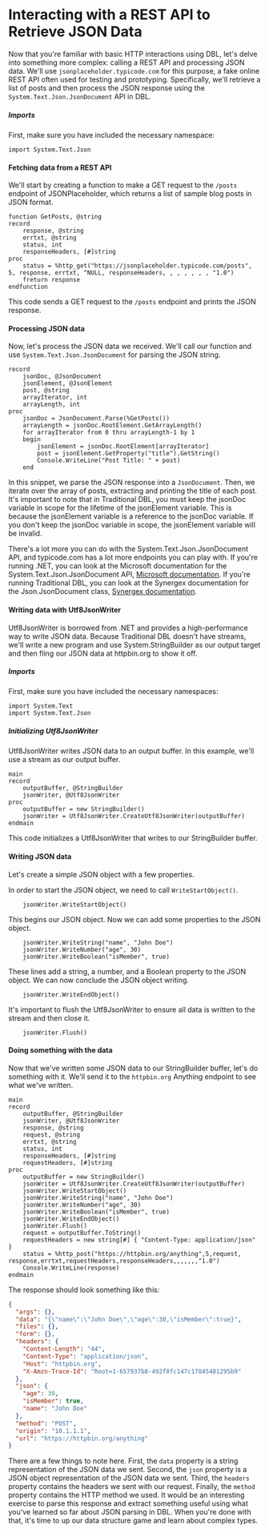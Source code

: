 # Interacting with a REST API to Retrieve JSON Data

Now that you're familiar with basic HTTP interactions using DBL, let's delve into something more complex: calling a REST API and processing JSON data. We'll use `jsonplaceholder.typicode.com` for this purpose, a fake online REST API often used for testing and prototyping. Specifically, we'll retrieve a list of posts and then process the JSON response using the `System.Text.Json.JsonDocument` API in DBL.

##### Imports
First, make sure you have included the necessary namespace:

```dbl
import System.Text.Json
```

#### Fetching data from a REST API

We'll start by creating a function to make a GET request to the `/posts` endpoint of JSONPlaceholder, which returns a list of sample blog posts in JSON format.

```dbl
function GetPosts, @string
record
    response, @string
    errtxt, @string
    status, int
    responseHeaders, [#]string
proc
    status = %http_get("https://jsonplaceholder.typicode.com/posts", 5, response, errtxt, ^NULL, responseHeaders, , , , , , , "1.0")
    freturn response
endfunction
```

This code sends a GET request to the `/posts` endpoint and prints the JSON response.

#### Processing JSON data

Now, let's process the JSON data we received. We'll call our function and use `System.Text.Json.JsonDocument` for parsing the JSON string.

```dbl
record
    jsonDoc, @JsonDocument
    jsonElement, @JsonElement
    post, @string
    arrayIterator, int
    arrayLength, int
proc
    jsonDoc = JsonDocument.Parse(%GetPosts())
    arrayLength = jsonDoc.RootElement.GetArrayLength()
    for arrayIterator from 0 thru arrayLength-1 by 1
    begin
        jsonElement = jsonDoc.RootElement[arrayIterator]
        post = jsonElement.GetProperty("title").GetString()
        Console.WriteLine("Post Title: " + post)
    end
```

In this snippet, we parse the JSON response into a `JsonDocument`. Then, we iterate over the array of posts, extracting and printing the title of each post. It's important to note that in Traditional DBL, you must keep the jsonDoc variable in scope for the lifetime of the jsonElement variable. This is because the jsonElement variable is a reference to the jsonDoc variable. If you don't keep the jsonDoc variable in scope, the jsonElement variable will be invalid.

There's a lot more you can do with the System.Text.Json.JsonDocument API<!--TODO: should this be class instead of API?-->, and typicode.com has a lot more endpoints you can play with. If you're running .NET, you can look at the Microsoft documentation for the System.Text.Json.JsonDocument API<!--TODO: class?-->, [Microsoft documentation](https://docs.microsoft.com/en-us/dotnet/api/system.text.json.jsondocument?view=net-5.0). If you're running Traditional DBL, you can look at the Synergex documentation for the Json.JsonDocument class, [Synergex documentation](https://www.synergex.com/docs/versions/v121/index.htm#lrm/lrmChap10JSONJSONDOCUMENT.htm).

#### Writing data with Utf8JsonWriter
Utf8JsonWriter is borrowed from .NET and provides a high-performance way to write JSON data. Because Traditional DBL doesn't have streams,<!--TODO: explain what streams are and why they are necessary--> we'll write a new program and use System.StringBuilder as our output target and then fling our JSON data at httpbin.org to show it off.

##### Imports
First, make sure you have included the necessary namespaces:

```dbl
import System.Text
import System.Text.Json
```

##### Initializing Utf8JsonWriter

Utf8JsonWriter writes JSON data to an output buffer. In this example, we'll use a stream as our output buffer.

```dbl
main
record
    outputBuffer, @StringBuilder
    jsonWriter, @Utf8JsonWriter
proc
    outputBuffer = new StringBuilder()
    jsonWriter = Utf8JsonWriter.CreateUtf8JsonWriter(outputBuffer)
endmain
```

This code initializes a Utf8JsonWriter that writes to our StringBuilder buffer.

#### Writing JSON data

Let's create a simple JSON object with a few properties. 

In order to start the JSON object, we need to call `WriteStartObject()`.

```dbl,ignore,does_not_compile
    jsonWriter.WriteStartObject()
```

This begins our JSON object. Now we can add some properties to the JSON object.

```dbl,ignore,does_not_compile
    jsonWriter.WriteString("name", "John Doe")
    jsonWriter.WriteNumber("age", 30)
    jsonWriter.WriteBoolean("isMember", true)
```

These lines add a string, a number, and a Boolean property to the JSON object. We can now conclude the JSON object writing.

```dbl,ignore,does_not_compile
    jsonWriter.WriteEndObject()
```
It's important to flush the Utf8JsonWriter to ensure all data is written to the stream and then close it.

```dbl,ignore,does_not_compile
    jsonWriter.Flush()
```

#### Doing something with the data
Now that we've written some JSON data to our StringBuilder buffer, let's do something with it. We'll send it to the `httpbin.org` Anything endpoint to see what we've written.

```dbl
main
record
    outputBuffer, @StringBuilder
    jsonWriter, @Utf8JsonWriter
    response, @string
    request, @string
    errtxt, @string
    status, int
    responseHeaders, [#]string
    requestHeaders, [#]string
proc
    outputBuffer = new StringBuilder()
    jsonWriter = Utf8JsonWriter.CreateUtf8JsonWriter(outputBuffer)
    jsonWriter.WriteStartObject()
    jsonWriter.WriteString("name", "John Doe")
    jsonWriter.WriteNumber("age", 30)
    jsonWriter.WriteBoolean("isMember", true)
    jsonWriter.WriteEndObject()
    jsonWriter.Flush()
    request = outputBuffer.ToString()
    requestHeaders = new string[#] { "Content-Type: application/json" }
    status = %http_post("https://httpbin.org/anything",5,request, response,errtxt,requestHeaders,responseHeaders,,,,,,,"1.0")
    Console.WriteLine(response)
endmain
```

The response should look something like this:
```json
{
  "args": {},
  "data": "{\"name\":\"John Doe\",\"age\":30,\"isMember\":true}",
  "files": {},
  "form": {},
  "headers": {
    "Content-Length": "44",
    "Content-Type": "application/json",
    "Host": "httpbin.org",
    "X-Amzn-Trace-Id": "Root=1-657937b8-492f8fc147c17845481295b9"
  },
  "json": {
    "age": 30,
    "isMember": true,
    "name": "John Doe"
  },
  "method": "POST",
  "origin": "10.1.1.1",
  "url": "https://httpbin.org/anything"
}
```

There are a few things to note here. First, the `data` property is a string representation of the JSON data we sent. Second, the `json` property is a JSON object representation of the JSON data we sent. Third, the `headers` property contains the headers we sent with our request. Finally, the `method` property contains the HTTP method we used. It would be an interesting exercise to parse this response and extract something useful using what you've learned so far about JSON parsing in DBL. When you're done with that, it's time to up our data structure game and learn about complex types.